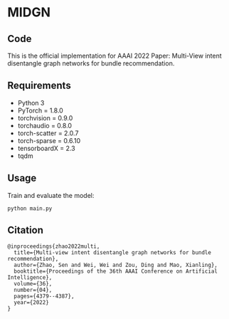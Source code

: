 # MIDGN

## Code

This is the official implementation for AAAI 2022 Paper: Multi-View intent disentangle graph networks for bundle recommendation.

## Requirements

- Python 3
- PyTorch = 1.8.0
- torchvision = 0.9.0
- torchaudio = 0.8.0
- torch-scatter = 2.0.7
- torch-sparse = 0.6.10
- tensorboardX = 2.3
- tqdm

## Usage


Train and evaluate the model:
~~~~
python main.py
~~~~

## Citation

~~~~
@inproceedings{zhao2022multi,
  title={Multi-view intent disentangle graph networks for bundle recommendation},
  author={Zhao, Sen and Wei, Wei and Zou, Ding and Mao, Xianling},
  booktitle={Proceedings of the 36th AAAI Conference on Artificial Intelligence},
  volume={36},
  number={04},
  pages={4379--4387},
  year={2022}
}
~~~~
